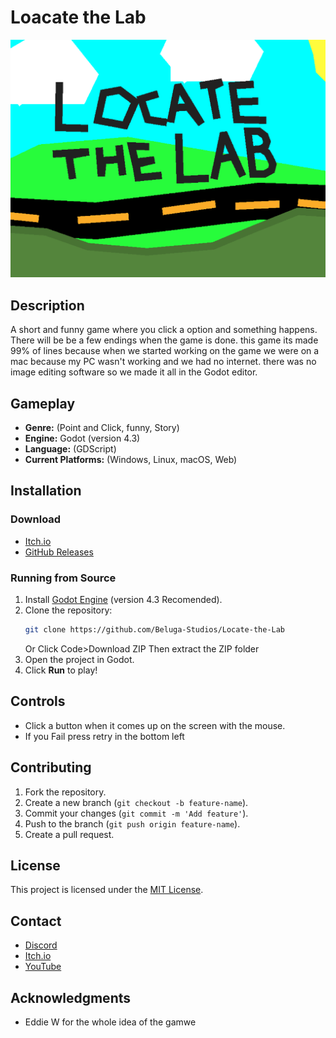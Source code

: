 # Loacate the Lab

![Game Logo or Screenshot](LocateTheLab.png)

## Description
A short and funny game where you click a option and something happens. There will be be a few endings when the game is done. this game its made 99% of lines because when we started working on the game we were on a mac because my PC wasn't working and we had no internet. there was no image editing software so we made it all in the Godot editor.

## Gameplay
- **Genre:** (Point and Click, funny, Story)
- **Engine:** Godot (version 4.3)
- **Language:** (GDScript)
- **Current Platforms:** (Windows, Linux, macOS, Web)

## Installation
### Download
- [Itch.io](https://belugastudios.itch.io/locate-the-lab)
- [GitHub Releases](https://github.com/Beluga-Studios/Locate-the-Lab/releases)

### Running from Source
1. Install [Godot Engine](https://godotengine.org/) (version 4.3 Recomended).
2. Clone the repository:
   ```sh
   git clone https://github.com/Beluga-Studios/Locate-the-Lab
   ```
   Or Click Code>Download ZIP Then extract the ZIP folder
3. Open the project in Godot.
4. Click **Run** to play!

## Controls
- Click a button when it comes up on the screen with the mouse.
- If you Fail press retry in the bottom left

## Contributing
1. Fork the repository.
2. Create a new branch (`git checkout -b feature-name`).
3. Commit your changes (`git commit -m 'Add feature'`).
4. Push to the branch (`git push origin feature-name`).
5. Create a pull request.

## License
This project is licensed under the [MIT License](LICENSE.md).

## Contact
- [Discord](https://discord.com/invite/eMVXBAxwrX)
- [Itch.io](https://beluga-studios.itch.io)
- [YouTube](https://youtube.com/@Beluga-Studios)

## Acknowledgments
- Eddie W for the whole idea of the gamwe
